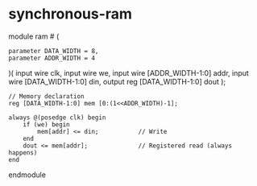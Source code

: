 # synchronous-ram
module ram # (

    parameter DATA_WIDTH = 8,
    parameter ADDR_WIDTH = 4
)(
    input wire clk,
    input wire we,
    input wire [ADDR_WIDTH-1:0] addr,
    input wire [DATA_WIDTH-1:0] din,
    output reg [DATA_WIDTH-1:0] dout
);

    // Memory declaration
    reg [DATA_WIDTH-1:0] mem [0:(1<<ADDR_WIDTH)-1];

    always @(posedge clk) begin
        if (we) begin
            mem[addr] <= din;           // Write
        end
        dout <= mem[addr];              // Registered read (always happens)
    end

endmodule

